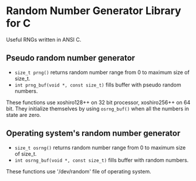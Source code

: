 Random Number Generator Library for C
=====================================

Useful RNGs written in ANSI C.

Pseudo random number generator
------------------------------

* `size_t prng()` returns random number range from 0 to maximum size of size_t.
* `int prng_buf(void *, const size_t)` fills buffer with pseudo random numbers.

These functions use xoshiro128++ on 32 bit processor, xoshiro256++ on 64 bit.
They initialize themselves by using `osrng_buf()` when all the numbers in
state are zero.

Operating system's random number generator
------------------------------------------

* `size_t osrng()` returns random number range from 0 to maximum size of size_t.
* `int osrng_buf(void *, const size_t)` fills buffer with random numbers.

These functions use '/dev/random' file of operating system.
